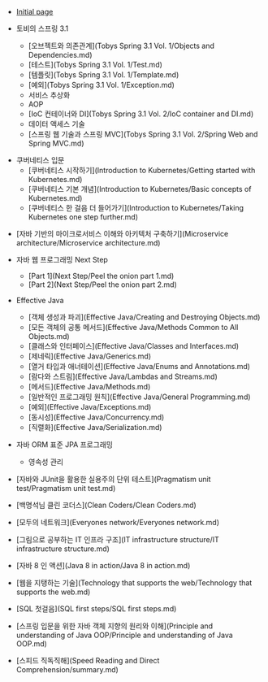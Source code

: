 * [Initial page](README.md)



* 토비의 스프링 3.1
    * [오브젝트와 의존관계](Tobys Spring 3.1 Vol. 1/Objects and Dependencies.md)
    * [테스트](Tobys Spring 3.1 Vol. 1/Test.md)
    * [템플릿](Tobys Spring 3.1 Vol. 1/Template.md)
    * [예외](Tobys Spring 3.1 Vol. 1/Exception.md)
    * 서비스 추상화
    * AOP
    * [IoC 컨테이너와 DI](Tobys Spring 3.1 Vol. 2/IoC container and DI.md)
    * 데이터 액세스 기술
    * [스프링 웹 기술과 스프링 MVC](Tobys Spring 3.1 Vol. 2/Spring Web and Spring MVC.md)



- 쿠버네티스 입문
  - [쿠버네티스 시작하기](Introduction to Kubernetes/Getting started with Kubernetes.md)
  - [쿠버네티스 기본 개념](Introduction to Kubernetes/Basic concepts of Kubernetes.md)
  - [쿠버네티스 한 걸음 더 들어가기](Introduction to Kubernetes/Taking Kubernetes one step further.md)



* [자바 기반의 마이크로서비스 이해와 아키텍처 구축하기](Microservice architecture/Microservice architecture.md)



* 자바 웹 프로그래밍 Next Step
    - [Part 1](Next Step/Peel the onion part 1.md)
    - [Part 2](Next Step/Peel the onion part 2.md)



* Effective Java
    * [객체 생성과 파괴](Effective Java/Creating and Destroying Objects.md)
    * [모든 객체의 공통 메서드](Effective Java/Methods Common to All Objects.md)
    * [클래스와 인터페이스](Effective Java/Classes and Interfaces.md)
    * [제네릭](Effective Java/Generics.md)
    * [열거 타입과 애너테이션](Effective Java/Enums and Annotations.md)
    * [람다와 스트림](Effective Java/Lambdas and Streams.md)
    * [메서드](Effective Java/Methods.md)
    * [일반적인 프로그래밍 원칙](Effective Java/General Programming.md)
    * [예외](Effective Java/Exceptions.md)
    * [동시성](Effective Java/Concurrency.md)
    * [직렬화](Effective Java/Serialization.md)



- 자바 ORM 표준 JPA 프로그래밍
  - 영속성 관리



- [자바와 JUnit을 활용한 실용주의 단위 테스트](Pragmatism unit test/Pragmatism unit test.md)



- [백명석님 클린 코더스](Clean Coders/Clean Coders.md)



- [모두의 네트워크](Everyones network/Everyones network.md)



- [그림으로 공부하는 IT 인프라 구조](IT infrastructure structure/IT infrastructure structure.md)



- [자바 8 인 액션](Java 8 in action/Java 8 in action.md)



- [웹을 지탱하는 기술](Technology that supports the web/Technology that supports the web.md)



- [SQL 첫걸음](SQL first steps/SQL first steps.md)



- [스프링 입문을 위한 자바 객체 지향의 원리와 이해](Principle and understanding of Java OOP/Principle and understanding of Java OOP.md)



- [스피드 직독직해](Speed Reading and Direct Comprehension/summary.md)








